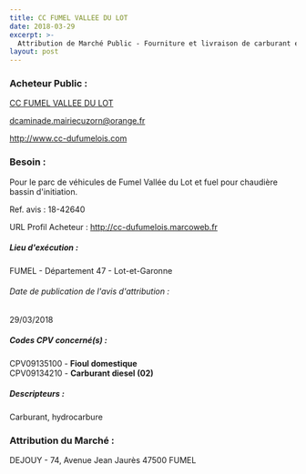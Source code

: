 ```yaml
---
title: CC FUMEL VALLEE DU LOT
date: 2018-03-29
excerpt: >-
  Attribution de Marché Public - Fourniture et livraison de carburant en vrac (routier et non routier) et fioul
layout: post
---
```


### Acheteur Public : 
<a href="/acheteur-133/siren-200068930"> CC FUMEL VALLEE DU LOT</a><br/>



dcaminade.mairiecuzorn@orange.fr


http://www.cc-dufumelois.com
### Besoin :

Pour le parc de véhicules de Fumel Vallée du Lot et fuel pour chaudière bassin d'initiation.

Ref. avis : 18-42640

URL Profil Acheteur : http://cc-dufumelois.marcoweb.fr

##### Lieu d'exécution :

FUMEL - Département 47 - Lot-et-Garonne

###### Date de publication de l'avis d'attribution : 
29/03/2018

##### Codes CPV concerné(s) :
CPV09135100 - **Fioul domestique** <br/>
CPV09134210 - **Carburant diesel (02)** <br/>

##### Descripteurs :
Carburant, hydrocarbure <br/>

### Attribution du Marché :
DEJOUY - 74, Avenue Jean Jaurès 47500 FUMEL <br/>
